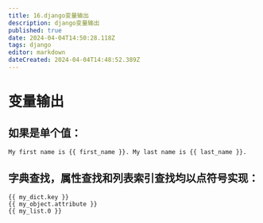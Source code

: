 ```yaml
---
title: 16.django变量输出
description: django变量输出
published: true
date: 2024-04-04T14:50:28.118Z
tags: django
editor: markdown
dateCreated: 2024-04-04T14:48:52.389Z
---
```


# 变量输出
## 如果是单个值：
```
My first name is {{ first_name }}. My last name is {{ last_name }}.
```
## 字典查找，属性查找和列表索引查找均以点符号实现：
```
{{ my_dict.key }}
{{ my_object.attribute }}
{{ my_list.0 }}
```

